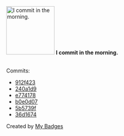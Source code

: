 <img src="https://my-badges.github.io/my-badges/morning-commits.png" alt="I commit in the morning." title="I commit in the morning." width="128">
<strong>I commit in the morning.</strong>
<br><br>

Commits:

- <a href="https://github.com/HorebZ/HorebZ/commit/912f423bb5ad21a1e87ec9162a91c8485115f82c">912f423</a>
- <a href="https://github.com/HorebZ/HorebZ/commit/240a1d93ef2e40a0b1c29951da50803b31b56eb7">240a1d9</a>
- <a href="https://github.com/HorebZ/HorebZ/commit/e7741781849ca01d6f7c5eade046798f85156e3b">e774178</a>
- <a href="https://github.com/HorebZ/HorebZ/commit/b0e0d073e9000f0018190f0aa0fb2c6f27d3bcb8">b0e0d07</a>
- <a href="https://github.com/HorebZ/HorebZ/commit/5b5739f55a7f635393a8571c6761b3b6cc7d8234">5b5739f</a>
- <a href="https://github.com/HorebZ/HorebZ/commit/36d1674dceba34aa1374f42bc67d36cfc6911f3a">36d1674</a>


Created by <a href="https://github.com/my-badges/my-badges">My Badges</a>